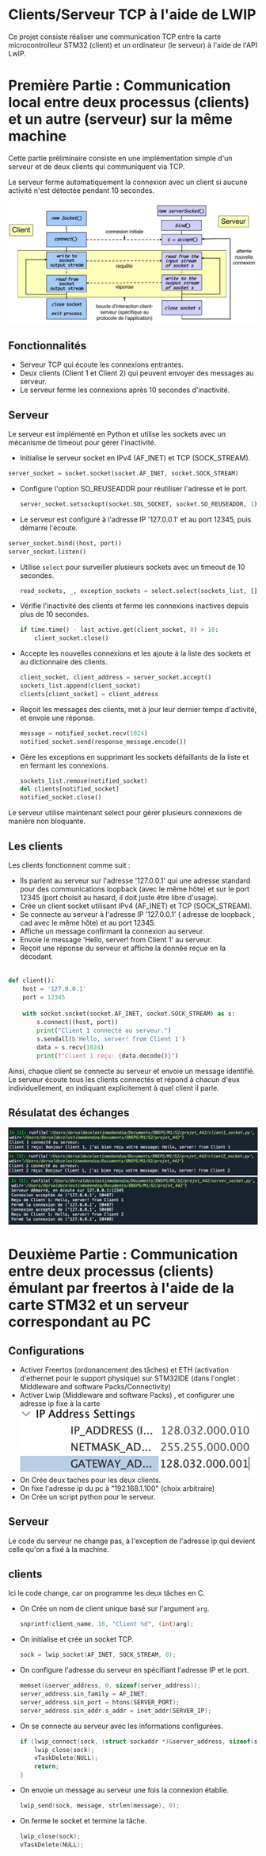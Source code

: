 # Clients/Serveur TCP à l'aide de LWIP

Ce projet consiste réaliser une communication TCP entre la carte microcontrolleur STM32 (client) et un ordinateur (le serveur) à l'aide de l'API LwIP. 


# Première Partie : Communication local entre deux processus (clients) et un autre (serveur) sur la même machine 

Cette partie préliminaire consiste en une implémentation simple d'un serveur et de deux clients qui communiquent via TCP. 

Le serveur ferme automatiquement la connexion avec un client si aucune activité n'est détectée pendant 10 secondes.

![Architecture de communication client_serveur utilisé](client_serveur.png)

## Fonctionnalités

- Serveur TCP qui écoute les connexions entrantes.
- Deux clients (Client 1 et Client 2) qui peuvent envoyer des messages au serveur.
- Le serveur ferme les connexions après 10 secondes d'inactivité.

## Serveur

Le serveur est implémenté en Python et utilise les sockets avec un mécanisme de timeout pour gérer l'inactivité.

 - Initialise le serveur socket en IPv4 (AF_INET) et TCP (SOCK_STREAM).
  ```python
  server_socket = socket.socket(socket.AF_INET, socket.SOCK_STREAM)
  ```
  
- Configure l'option SO_REUSEADDR pour réutiliser l'adresse et le port.
  ```python
  server_socket.setsockopt(socket.SOL_SOCKET, socket.SO_REUSEADDR, 1)
  ```

-  Le serveur  est configuré à l'adresse IP '127.0.0.1' et au port 12345, puis démarre l'écoute.
  ```python
  server_socket.bind((host, port))
  server_socket.listen()
  ```

- Utilise `select` pour surveiller plusieurs sockets avec un timeout de 10 secondes.
  ```python
  read_sockets, _, exception_sockets = select.select(sockets_list, [], sockets_list, 10)
  ```

- Vérifie l'inactivité des clients et ferme les connexions inactives depuis plus de 10 secondes.
  ```python
  if time.time() - last_active.get(client_socket, 0) > 10:
      client_socket.close()
  ```

- Accepte les nouvelles connexions et les ajoute à la liste des sockets et au dictionnaire des clients.
  ```python
  client_socket, client_address = server_socket.accept()
  sockets_list.append(client_socket)
  clients[client_socket] = client_address
  ```

- Reçoit les messages des clients, met à jour leur dernier temps d'activité, et envoie une réponse.
  ```python
  message = notified_socket.recv(1024)
  notified_socket.send(response_message.encode())
  ```

- Gère les exceptions en supprimant les sockets défaillants de la liste et en fermant les connexions.
  ```python
  sockets_list.remove(notified_socket)
  del clients[notified_socket]
  notified_socket.close()
  ```
Le serveur utilise maintenant select pour gérer plusieurs connexions de manière non bloquante.

## Les clients 

Les clients fonctionnent comme suit : 

- Ils parlent au serveur sur l'adresse '127.0.0.1' qui une adresse standard pour des communications loopback (avec le même hôte) et sur le port 12345 (port choisit au hasard, il doit juste être libre d'usage).
- Crée un client socket utilisant IPv4 (AF_INET) et TCP (SOCK_STREAM).
- Se connecte au serveur à l'adresse IP '127.0.0.1' ( adresse de loopback , cad avec le même hôte) et au port 12345.
- Affiche un message confirmant la connexion au serveur.
- Envoie le message 'Hello, server! from Client 1' au serveur.
- Reçoit une réponse du serveur et affiche la donnée reçue en la décodant.
```python

def client():
    host = '127.0.0.1'
    port = 12345

    with socket.socket(socket.AF_INET, socket.SOCK_STREAM) as s:
        s.connect((host, port))
        print("Client 1 connecté au serveur.")
        s.sendall(b'Hello, server! from Client 1')
        data = s.recv(1024)
        print(f"Client 1 reçu: {data.decode()}")
```
Ainsi, chaque client se connecte au serveur et envoie un message identifié. Le serveur écoute tous les clients connectés et répond à chacun d'eux individuellement, en indiquant explicitement à quel client il parle. 

## Résulatat des échanges 

![Connexion du client1](client1.png)
![Connexion du client2](client2.png)
![Les echanges avec le serveur](serveur.png)

# Deuxième Partie : Communication entre deux processus (clients) émulant par freertos à l'aide de la carte STM32 et un serveur correspondant au PC

## Configurations 

- Activer Freertos (ordonancement des tâches) et ETH (activation d'ethernet pour le support physique) sur STM32IDE (dans l'onglet : Middleware and software Packs/Connectivity)
- Activer Lwip (Middleware and software Packs) , et configurer une adresse ip fixe à la carte
![Exemple de configuration d'adresse ip fixe sur STM32CubeIDE](ip.png)
- On Crée deux taches pour les deux clients.
- On fixe l'adresse ip du pc à "192.168.1.100" (choix arbitraire)
- On Crée un script python pour le serveur.

## Serveur 
Le code du serveur ne change pas, à l'exception de l'adresse ip qui devient celle qu'on a fixé à la machine.
## clients 

Ici le code change, car on programme les deux tâches en C. 

- On Crée un nom de client unique basé sur l'argument `arg`.
  ```c
  snprintf(client_name, 16, "Client %d", (int)arg);
  ```

- On initialise et crée un socket TCP.
  ```c
  sock = lwip_socket(AF_INET, SOCK_STREAM, 0);
  ```

- On configure l'adresse du serveur en spécifiant l'adresse IP et le port.
  ```c
  memset(&server_address, 0, sizeof(server_address));
  server_address.sin_family = AF_INET;
  server_address.sin_port = htons(SERVER_PORT);
  server_address.sin_addr.s_addr = inet_addr(SERVER_IP);
  ```

- On se connecte au serveur avec les informations configurées.
  ```c
  if (lwip_connect(sock, (struct sockaddr *)&server_address, sizeof(server_address)) < 0) {
      lwip_close(sock);
      vTaskDelete(NULL);
      return;
  }
  ```

- On envoie un message au serveur une fois la connexion établie.
  ```c
  lwip_send(sock, message, strlen(message), 0);
  ```

- On ferme le socket et termine la tâche.
  ```c
  lwip_close(sock);
  vTaskDelete(NULL);
  ```



